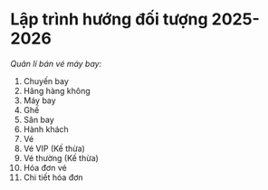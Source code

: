 # Lập trình hướng đối tượng 2025-2026
*Quản lí bán vé máy bay:*
  1. Chuyến bay
  2. Hãng hàng không
  3. Máy bay
  4. Ghế
  5. Sân bay
  6. Hành khách
  7. Vé
  8. Vé VIP (Kế thừa)
  9. Vé thường (Kế thừa)
  10. Hóa đơn vé
  11. Chi tiết hóa đơn
